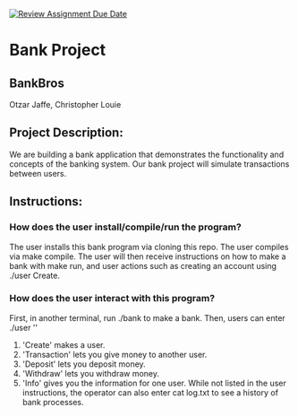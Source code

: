 [![Review Assignment Due Date](https://classroom.github.com/assets/deadline-readme-button-22041afd0340ce965d47ae6ef1cefeee28c7c493a6346c4f15d667ab976d596c.svg)](https://classroom.github.com/a/Vh67aNdh)
# Bank Project

## BankBros

Otzar Jaffe, Christopher Louie
       
## Project Description:

We are building a bank application that demonstrates the functionality and concepts of the banking system. Our bank project will simulate transactions between users.
  
## Instructions:
### How does the user install/compile/run the program?
The user installs this bank program via cloning this repo.
The user compiles via make compile. The user will then receive instructions on how to make a bank with make run, and user actions such as creating an account using ./user Create.

### How does the user interact with this program?
First, in another terminal, run ./bank to make a bank.
Then, users can enter ./user ''
1.   'Create' makes a user.
2.   'Transaction' lets you give money to another user.
3.   'Deposit' lets you deposit money.
4.   'Withdraw' lets you withdraw money.
5.   'Info' gives you the information for one user.
While not listed in the user instructions, the operator can also enter cat log.txt to see a history of bank processes.
